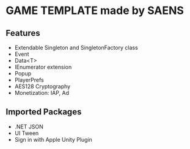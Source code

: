 # GAME TEMPLATE made by SAENS

## Features

- Extendable Singleton and SingletonFactory class
- Event
- Data\<T\>
- IEnumerator extension
- Popup
- PlayerPrefs
- AES128 Cryptography
- Monetization: IAP, Ad

## Imported Packages

- .NET JSON
- UI Tween
- Sign in with Apple Unity Plugin
